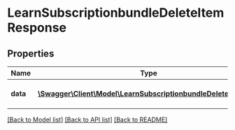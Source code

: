 # LearnSubscriptionbundleDeleteItemResponse

## Properties
Name | Type | Description | Notes
------------ | ------------- | ------------- | -------------
**data** | [**\Swagger\Client\Model\LearnSubscriptionbundleDeleteItemData**](LearnSubscriptionbundleDeleteItemData.md) | Results of the delete process | 

[[Back to Model list]](../README.md#documentation-for-models) [[Back to API list]](../README.md#documentation-for-api-endpoints) [[Back to README]](../README.md)


